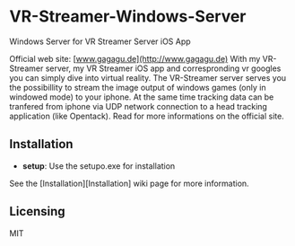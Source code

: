# VR-Streamer-Windows-Server
Windows Server for VR Streamer Server iOS App

Official web site: [www.gagagu.de](http://www.gagagu.de)
With my VR-Streamer server, my VR Streamer iOS app and correspronding vr googles you can simply dive into virtual reality. 
The VR-Streamer server serves you the possibillity to stream the image output of windows games (only in windowed mode) 
to your iphone. At the same time tracking data can be tranfered from iphone via UDP network connection to a 
head tracking application (like Opentack). Read for more informations on the official site.

## Installation
- **setup**: Use the setupo.exe for installation

See the [Installation][Installation] wiki page for more information.

## Licensing
 
MIT
